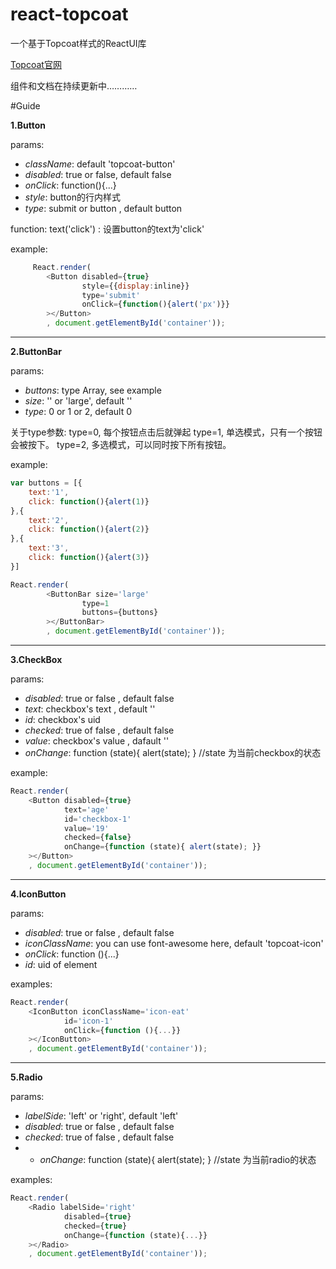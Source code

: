 # react-topcoat
一个基于Topcoat样式的ReactUI库

[Topcoat官网](http://topcoat.io/topcoat/)

组件和文档在持续更新中…………

#Guide

**1.Button**

params:
 - *className*: default 'topcoat-button'
 - *disabled*: true or false, default false
 - *onClick*: function(){...}
 - *style*: button的行内样式
 - *type*: submit or button , default button

function:
text('click') : 设置button的text为'click'
 
example:
```js
     React.render(
        <Button disabled={true}
                style={{display:inline}}
                type='submit'
                onClick={function(){alert('px')}}
        ></Button>
        , document.getElementById('container'));
```


----------

**2.ButtonBar**

params:
 - *buttons*: type Array, see example
 - *size*: '' or 'large', default ''
 - *type*: 0 or 1 or 2, default 0

关于type参数: 
type=0, 每个按钮点击后就弹起
type=1, 单选模式，只有一个按钮会被按下。
type=2, 多选模式，可以同时按下所有按钮。

example:
```js
var buttons = [{
    text:'1',
    click: function(){alert(1)}
},{
    text:'2',
    click: function(){alert(2)}
},{
    text:'3',
    click: function(){alert(3)}
}]

React.render(
        <ButtonBar size='large'
                type=1
                buttons={buttons}
        ></ButtonBar>
        , document.getElementById('container'));

```

----------

**3.CheckBox**

params:
 - *disabled*: true or false , default false
 - *text*: checkbox's text , default ''
 - *id*: checkbox's uid
 - *checked*: true of false , default false
 - *value*: checkbox's value , dafault ''
 - *onChange*: function (state){ alert(state); }  //state 为当前checkbox的状态

example:
```js
React.render(
    <Button disabled={true}
            text='age'
            id='checkbox-1'
            value='19'
            checked={false}
            onChange={function (state){ alert(state); }}
    ></Button>
    , document.getElementById('container'));
```

----------

**4.IconButton**

params:
 - *disabled*: true or false , default false
 - *iconClassName*:  you can use font-awesome here, default 'topcoat-icon'
 - *onClick*: function (){...}
 - *id*: uid of element

examples:
```js
React.render(
    <IconButton iconClassName='icon-eat'
            id='icon-1'
            onClick={function (){...}}
    ></IconButton>
    , document.getElementById('container'));
```

----------

**5.Radio**

params:
 - *labelSide*: 'left' or 'right', default 'left'
 - *disabled*: true or false , default false
 - *checked*: true of false , default false
 -  - *onChange*: function (state){ alert(state); }  //state 为当前radio的状态

examples:
```js
React.render(
    <Radio labelSide='right'
            disabled={true}
            checked={true}
            onChange={function (state){...}}
    ></Radio>
    , document.getElementById('container'));
```
 
